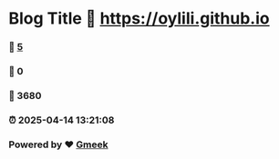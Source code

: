 # Blog Title :link: https://oylili.github.io 
### :page_facing_up: [5](https://oylili.github.io/tag.html) 
### :speech_balloon: 0 
### :hibiscus: 3680 
### :alarm_clock: 2025-04-14 13:21:08 
### Powered by :heart: [Gmeek](https://github.com/Meekdai/Gmeek)
